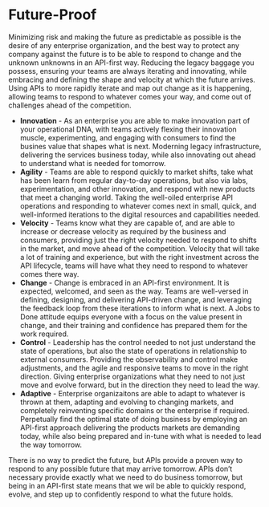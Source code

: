 # Future-Proof
Minimizing risk and making the future as predictable as possible is the desire of any enterprise organization, and the best way to protect any company against the future is to be able to respond to change and the unknown unknowns in an API-first way. Reducing the legacy baggage you possess, ensuring your teams are always iterating and innovating, while embracing and defining the shape and velocity at which the future arrives. Using APIs to more rapidly iterate and map out change as it is happening, allowing teams to respond to whatever comes your way, and come out of challenges ahead of the competition.

- **Innovation** - As an enterprise you are able to make innovation part of your operational DNA, with teams actively flexing their innovation muscle, experimenting, and engaging with consumers to find the busines value that shapes what is next. Moderning legacy infrastructure, delivering the services business today, while also innovating out ahead to understand what is needed for tomorrow. 
- **Agility** - Teams are able to respond quickly to market shifts, take what has been learn from regular day-to-day operations, but also via labs, experimentation, and other innovation, and respond with new products that meet a changing world. Taking the well-oiled enterprise API operations and responding to whatever comes next in small, quick, and well-informed iterations to the digital resources and capabilities needed.
- **Velocity** - Teams know what they are capable of, and are able to increase or decrease velocity as required by the business and consumers, providing just the right velocity needed to respond to shifts in the market, and move ahead of the competition. Velocity that will take a lot of training and experience, but with the right investment across the API lifecycle, teams will have what they need to respond to whatever comes there way.
- **Change** - Change is embraced in an API-first environment. It is expected, welcomed, and seen as the way. Teams are well-versed in defining, designing, and delivering API-driven change, and leveraging the feedback loop from these iterations to inform what is next. A Jobs to Done attitude equips everyone with a focus on the value present in change, and their training and confidence has prepared them for the work required.
- **Control** - Leadership has the control needed to not just understand the state of operations, but also the state of operations in relationship to external consumers. Providing the observability and control make adjustments, and the agile and responsive teams to move in the right direction. Giving enterprise organizations what they need to not just move and evolve forward, but in the direction they need to lead the way.
- **Adaptive** - Enterprise organizaitons are able to adapt to whatever is thrown at them, adapting and evolving to changing markets, and completely reinventing specific domains or the enterprise if required. Perpetually find the optimal state of doing business by employing an API-first approach delivering the products markets are demanding today, while also being prepared and in-tune with what is needed to lead the way tomorrow.

There is no way to predict the future, but APIs provide a proven way to respond to any possible future that may arrive tomorrow. APIs don’t necessary provide exactly what we need to do business tomorrow, but being in an API-first state means that we wil be able to quickly respond, evolve, and step up to confidently respond to what the future holds.
